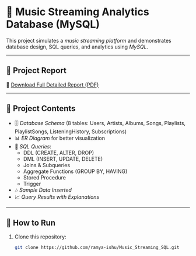 # 🎵 Music Streaming Analytics Database (MySQL)

This project simulates a *music streaming platform* and demonstrates database design, SQL queries, and analytics using *MySQL*.

---

## 📖 Project Report
📄 [Download Full Detailed Report (PDF)](./Music_Streaming_Analytics_Report.pdf)

---

## 📂 Project Contents
- 🗄 *Database Schema* (8 tables: Users, Artists, Albums, Songs, Playlists, PlaylistSongs, ListeningHistory, Subscriptions)
- 📊 *ER Diagram* for better visualization
- 📝 *SQL Queries*:
  - DDL (CREATE, ALTER, DROP)
  - DML (INSERT, UPDATE, DELETE)
  - Joins & Subqueries
  - Aggregate Functions (GROUP BY, HAVING)
  - Stored Procedure
  - Trigger
- 🎶 *Sample Data Inserted*
- 📈 *Query Results with Explanations*

---

## 🚀 How to Run
1. Clone this repository:
   ```bash
   git clone https://github.com/ramya-ishu/Music_Streaming_SQL.git
